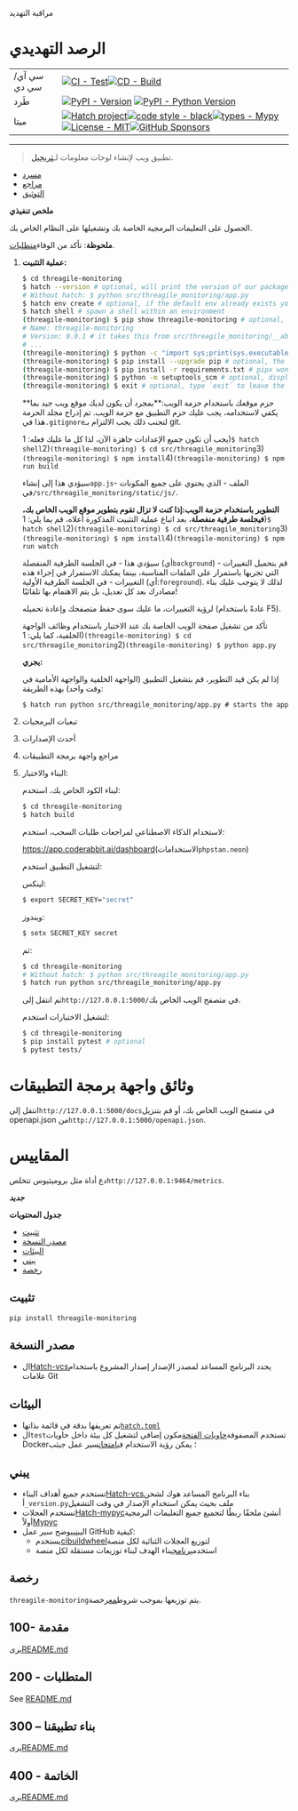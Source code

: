 مراقبة التهديد

# الرصد التهديدي

|             |                                                                                                                                                                                                                                                                                                                                                                                                                                                                                                                                                                                                        |
| ----------- | ------------------------------------------------------------------------------------------------------------------------------------------------------------------------------------------------------------------------------------------------------------------------------------------------------------------------------------------------------------------------------------------------------------------------------------------------------------------------------------------------------------------------------------------------------------------------------------------------------ |
| سي آي/سي دي | [![CI - Test](https://github.com/vanHeemstraSystems/threagile-monitoring/actions/workflows/test.yml/badge.svg)](https://github.com/vanHeemstraSystems/threagile-monitoring/actions/workflows/test.yml)[![CD - Build](https://github.com/vanHeemstraSystems/threagile-monitoring/actions/workflows/build.yml/badge.svg)](https://github.com/vanHeemstraSystems/threagile-monitoring/actions/workflows/build.yml)                                                                                                                                                                                        |
| طَرد        | [![PyPI - Version](https://img.shields.io/pypi/v/threagile-monitoring.svg?logo=pypi&label=PyPI&logoColor=gold)](https://pypi.org/project/threagile-monitoring/) [![PyPI - Python Version](https://img.shields.io/pypi/pyversions/threagile-monitoring.svg?logo=python&label=Python&logoColor=gold)](https://pypi.org/project/threagile-monitoring/)                                                                                                                                                                                                                                                    |
| ميتا        | [![Hatch project](https://img.shields.io/badge/%F0%9F%A5%9A-Hatch-4051b5.svg)](https://github.com/pypa/hatch)[![code style - black](https://img.shields.io/badge/code%20style-black-000000.svg)](https://github.com/psf/black)[![types - Mypy](https://img.shields.io/badge/types-Mypy-blue.svg)](https://github.com/ambv/black)[![License - MIT](https://img.shields.io/badge/license-MIT-9400d3.svg)](https://spdx.org/licenses/)[![GitHub Sponsors](https://img.shields.io/github/sponsors/vanHeemstraSystems?logo=GitHub%20Sponsors&style=social)](https://github.com/sponsors/vanHeemstraSystems) |

* * *

> تطبيق ويب لإنشاء لوحات معلومات لـ[ثريجيل](https://threagile.io).

-   [مسرد](./GLOSSARY.md)
-   [مراجع](./REFERENCES.md)
-   [التوثيق](./DOCUMENTATION.md)

**ملخص تنفيذي**

الحصول على التعليمات البرمجية الخاصة بك وتشغيلها على النظام الخاص بك.

**ملحوظة**: تأكد من الوفاء[متطلبات](./200/README.md).

1.  **عملية التثبيت:**

    ```bash
    $ cd threagile-monitoring
    $ hatch --version # optional, will print the version of our package to the terminal without modifying the source directory (e.g. `0.0.1`).
    # Without hatch: $ python src/threagile_monitoring/app.py
    $ hatch env create # optional, if the default env already exists you will be told
    $ hatch shell # spawn a shell within an environment
    (threagile-monitoring) $ pip show threagile-monitoring # optional, shows the project details, here 'threagile-monitoring', from `pyproject.toml`
    # Name: threagile-monitoring
    # Version: 0.0.1 # it takes this from src/threagile_monitoring/__about__.py
    # ...
    (threagile-monitoring) $ python -c "import sys;print(sys.executable)" # optional, see where your environment's python is located
    (threagile-monitoring) $ pip install --upgrade pip # optional, the `run` command allows you to execute commands in an environment as if you had already entered it.
    (threagile-monitoring) $ pip install -r requirements.txt # pipx won't do this
    (threagile-monitoring) $ python -m setuptools_scm # optional, display the version of our package and perform any side-effects like writing to a file. (here: `_version.py`)
    (threagile-monitoring) $ exit # optional, type `exit` to leave the environment
    ```

    **حزم موقعك باستخدام حزمة الويب:**بمجرد أن يكون لديك موقع ويب جيد بما يكفي لاستخدامه، يجب عليك حزم التطبيق مع حزمة الويب. تم إدراج مجلد الحزمة هذا في`.gitignore`لتجنب ذلك يجب الالتزام بـ git.

    يجب أن تكون جميع الإعدادات جاهزة الآن، لذا كل ما عليك فعله:
    1)`$ hatch shell`2)`(threagile-monitoring) $ cd src/threagile_monitoring`3)`(threagile-monitoring) $ npm install`4)`(threagile-monitoring) $ npm run build`

    سيؤدي هذا إلى إنشاء`app.js`الملف - الذي يحتوي على جميع المكونات - في`/src/threagile_monitoring/static/js/`.

    **التطوير باستخدام حزمة الويب:**إذا كنت لا تزال تقوم بتطوير موقع الويب الخاص بك، في**جلسة طرفية منفصلة**، بعد اتباع عملية التثبيت المذكورة أعلاه، قم بما يلي:
    1)`$ hatch shell`2)`(threagile-monitoring) $ cd src/threagile_monitoring`3)`(threagile-monitoring) $ npm install`4)`(threagile-monitoring) $ npm run watch`

    سيؤدي هذا - في الجلسة الطرفية المنفصلة (أي`background`) - قم بتحميل التغييرات التي تجريها باستمرار على الملفات المناسبة، بينما يمكنك الاستمرار في إجراء هذه التغييرات - في الجلسة الطرفية الأولية (أي:`foreground`). لذلك لا يتوجب عليك بناء مصادرك بعد كل تعديل، بل يتم الاهتمام بها تلقائيًا!

    لرؤية التغييرات، ما عليك سوى حفظ متصفحك وإعادة تحميله (عادةً باستخدام F5).

    تأكد من تشغيل صفحة الويب الخاصة بك عند الاختبار باستخدام وظائف الواجهة الخلفية، كما يلي:
    1)`(threagile-monitoring) $ cd src/threagile_monitoring`2)`(threagile-monitoring) $ python app.py`

    **يجري:**

    إذا لم يكن قيد التطوير، قم بتشغيل التطبيق (الواجهة الخلفية والواجهة الأمامية في وقت واحد) بهذه الطريقة:

        $ hatch run python src/threagile_monitoring/app.py # starts the app 

2.  تبعيات البرمجيات

3.  أحدث الإصدارات

4.  مراجع واجهة برمجة التطبيقات

5.  البناء والاختبار:

    لبناء الكود الخاص بك، استخدم:

    ```bash
    $ cd threagile-monitoring
    $ hatch build
    ```

    لاستخدام الذكاء الاصطناعي لمراجعات طلبات السحب، استخدم:

    <https://app.coderabbit.ai/dashboard>(الاستخدامات`phpstan.neon`)

    لتشغيل التطبيق استخدم:

    لينكس:

    ```bash
    $ export SECRET_KEY="secret"
    ```

    ويندوز:

    ```bash
    $ setx SECRET_KEY secret
    ```

    ثم:

    ```bash
    $ cd threagile-monitoring
    # Without hatch: $ python src/threagile_monitoring/app.py
    $ hatch run python src/threagile_monitoring/app.py
    ```

    ثم انتقل إلى`http://127.0.0.1:5000/`في متصفح الويب الخاص بك.

    لتشغيل الاختبارات استخدم:

    ```bash
    $ cd threagile-monitoring
    $ pip install pytest # optional
    $ pytest tests/
    ```

# وثائق واجهة برمجة التطبيقات

انتقل إلى`http://127.0.0.1:5000/docs`في متصفح الويب الخاص بك، أو قم بتنزيل openapi.json من`http://127.0.0.1:5000/openapi.json`.

# المقاييس

دع أداة مثل بروميثيوس تتخلص`http://127.0.0.1:9464/metrics`.

**_جديد_**

**جدول المحتويات**

-   [تثبيت](#installation)
-   [مصدر النسخة](#version-source)
-   [البيئات](#environments)
-   [يبني](#build)
-   [رخصة](#license)

## تثبيت

```console
pip install threagile-monitoring
```

## مصدر النسخة

-   ال[Hatch-vcs](https://github.com/ofek/hatch-vcs)يحدد البرنامج المساعد لمصدر الإصدار إصدار المشروع باستخدام علامات Git

## البيئات

-   تم تعريفها بدقة في قائمة بذاتها[`hatch.toml`](https://hatch.pypa.io/latest/intro/#configuration)
-   ال`test`تستخدم المصفوفة[حاويات الفتحة](https://github.com/ofek/hatch-containers)مكون إضافي لتشغيل كل بيئة داخل حاويات Docker؛ يمكن رؤية الاستخدام في[امتحان](.github/workflows/test.yml)سير عمل جيثب

## يبني

-   تستخدم جميع أهداف البناء[Hatch-vcs](https://github.com/ofek/hatch-vcs)بناء البرنامج المساعد هوك لشحن أ`_version.py`ملف بحيث يمكن استخدام الإصدار في وقت التشغيل
-   تستخدم العجلات[Hatch-mypyc](https://github.com/ofek/hatch-mypyc)أنشئ ملحقًا ربطًا لتجميع جميع التعليمات البرمجية أولاً[Mypyc](https://github.com/mypyc/mypyc)
-   ال[يبني](.github/workflows/build.yml)يوضح سير عمل GitHub كيفية:
    -   يستخدم[cibuildwheel](https://github.com/pypa/cibuildwheel)لتوزيع العجلات الثنائية لكل منصة
    -   استخدم[برنامج](https://hatch.pypa.io/latest/plugins/builder/app/)بناء الهدف لبناء توزيعات مستقلة لكل منصة

## رخصة

`threagile-monitoring`يتم توزيعها بموجب شروط[مع](https://spdx.org/licenses/MIT.html)رخصة.

## 100- مقدمة

يرى[README.md](./100/README.md)

## 200 - المتطلبات

See [README.md](./200/README.md)

## 300 – بناء تطبيقنا

يرى[README.md](./300/README.md)

## 400 - الخاتمة

يرى[README.md](./400/README.md)
